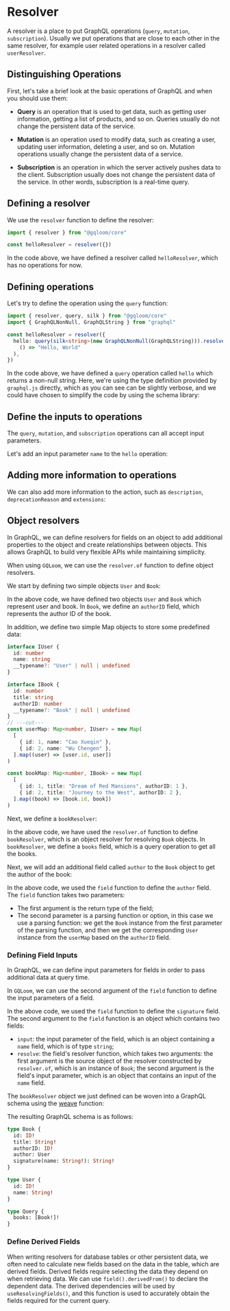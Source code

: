 <script setup>
import { Tabs } from "@/components/tabs.tsx"
</script>
# Resolver

A resolver is a place to put GraphQL operations (`query`, `mutation`, `subscription`).
Usually we put operations that are close to each other in the same resolver, for example user related operations in a resolver called `userResolver`.

## Distinguishing Operations
First, let's take a brief look at the basic operations of GraphQL and when you should use them:

- **Query** is an operation that is used to get data, such as getting user information, getting a list of products, and so on. Queries usually do not change the persistent data of the service.

- **Mutation** is an operation used to modify data, such as creating a user, updating user information, deleting a user, and so on. Mutation operations usually change the persistent data of a service.

- **Subscription** is an operation in which the server actively pushes data to the client. Subscription usually does not change the persistent data of the service. In other words, subscription is a real-time query.

## Defining a resolver

We use the `resolver` function to define the resolver:

```ts
import { resolver } from "@gqloom/core"

const helloResolver = resolver({})
```

In the code above, we have defined a resolver called `helloResolver`, which has no operations for now.

## Defining operations

Let's try to define the operation using the `query` function:

```ts twoslash
import { resolver, query, silk } from "@gqloom/core"
import { GraphQLNonNull, GraphQLString } from "graphql"

const helloResolver = resolver({
  hello: query(silk<string>(new GraphQLNonNull(GraphQLString))).resolve(
    () => "Hello, World"
  ),
})
```

In the code above, we have defined a `query` operation called `hello` which returns a non-null string.
Here, we're using the type definition provided by `graphql.js` directly, which as you can see can be slightly verbose, and we could have chosen to simplify the code by using the schema library:

<Tabs groupId="input-schema">
<template #valibot>

We can define the return type of the `hello` operation using [valibot](./schema/valibot) to define the return type of the `hello` operation:

```ts twoslash
import { resolver, query } from "@gqloom/core"
import * as v from "valibot"

const helloResolver = resolver({
  hello: query(v.string()).resolve(() => "Hello, World"),
})
```

In the code above, we use `v.string()` to define the return type of the `hello` operation. We can directly use the `valibot` schema as the `silk`.

</template>
<template #zod>

We can define the return type of the `hello` operation using [zod](./schema/zod) to define the return type of the `hello` operation:

```ts twoslash
import { resolver, query } from "@gqloom/core"
import * as z from "zod"

const helloResolver = resolver({
  hello: query(z.string()).resolve(() => "Hello, World"),
})
```

In the code above, we use `z.string()` to define the return type of the `hello` operation, and the `zodSilk` function lets us use the Schema definition of `zod` as a `silk`.
</template>
</Tabs>

## Define the inputs to operations
The `query`, `mutation`, and `subscription` operations can all accept input parameters.

Let's add an input parameter `name` to the `hello` operation:

<Tabs groupId="input-schema">
<template #valibot>

```ts twoslash
import { resolver, query } from '@gqloom/core'
import * as v from "valibot"

const helloResolver = resolver({
  hello: query(v.string())
    .input({ // [!code hl]
      name: v.nullish(v.string(), "World"), // [!code hl]
    }) // [!code hl]
    .resolve(({ name }) => `Hello, ${name}`),
})
```
In the code above, we passed in the `input` property in the second argument of the `query` function to define the input parameter: the `input` property is an object whose key is the name of the input parameter, and whose value is the type definition of the input parameter.

Here, we use `v.nullish(v.string(), “World”)` to define the `name` parameter, which is an optional string with a default value of `“World”`.
In the `resolve` function, we can get the value of the input parameter by the first parameter, and TypeScript will derive its type for us, in this case, we directly deconstruct to get the value of the `name` parameter.

</template>
<template #zod>

```ts twoslash
import { resolver, query } from '@gqloom/zod'
import * as z from "zod"

const helloResolver = resolver({
  hello: query(z.string())
    .input({ // [!code hl]
      name: z // [!code hl]
        .string() // [!code hl]
        .nullish() // [!code hl]
        .transform((value) => value ?? "World"), // [!code hl]
    }) // [!code hl]
    .resolve(({ name }) => `Hello, ${name}`),
})
```
In the code above, we passed in the `input` property in the second argument of the `query` function to define the input parameter: the `input` property is an object whose key is the name of the input parameter, and whose value is the type definition of the input parameter.

Here, we use `z.string().nullish()` to define the `name` parameter, which is an optional string with a default value of `“World”`.
In the `resolve` function, we can get the value of the input parameter by the first parameter, and TypeScript will derive its type for us, in this case, we directly deconstruct to get the value of the `name` parameter.

</template>
</Tabs>

## Adding more information to operations

We can also add more information to the action, such as `description`, `deprecationReason` and `extensions`:

<Tabs groupId="input-schema">
<template #valibot>

```ts twoslash
import { resolver, query } from '@gqloom/core'
import * as v from "valibot"

const helloResolver = resolver({
  hello: query(v.string())
    .description("Say hello to someone") // [!code hl]
    .input({ name: v.nullish(v.string(), "World") })
    .resolve(({ name }) => `Hello, ${name}!`),
})
```

</template>
<template #zod>

```ts twoslash
import { resolver, query } from '@gqloom/zod'
import * as z from "zod"

const helloResolver = resolver({
  hello: query(z.string())
    .description("Say hello to someone") // [!code hl]
    .input({
      name: z
        .string()
        .nullish()
        .transform((value) => value ?? "World"),
    })
    .resolve(({ name }) => `Hello, ${name ?? "World"}!`),
})
```

</template>
</Tabs>

## Object resolvers
In GraphQL, we can define resolvers for fields on an object to add additional properties to the object and create relationships between objects.
This allows GraphQL to build very flexible APIs while maintaining simplicity.

When using `GQLoom`, we can use the `resolver.of` function to define object resolvers.

We start by defining two simple objects `User` and `Book`:

<Tabs groupId="input-schema">
<template #valibot>

```ts twoslash
import * as v from "valibot"

const User = v.object({
  __typename: v.nullish(v.literal("User")),
  id: v.number(),
  name: v.string(),
})

interface IUser extends v.InferOutput<typeof User> {}

const Book = v.object({
  __typename: v.nullish(v.literal("Book")),
  id: v.number(),
  title: v.string(),
  authorID: v.number(),
})

interface IBook extends v.InferOutput<typeof Book> {}
```

</template>
<template #zod>

```ts twoslash
import * as z from "zod"

const User = z.object({
  __typename: z.literal("User").nullish(),
  id: z.number(),
  name: z.string(),
})

interface IUser extends z.infer<typeof User> {}

const Book = z.object({
  __typename: z.literal("Book").nullish(),
  id: z.number(),
  title: z.string(),
  authorID: z.number(),
})

interface IBook extends z.infer<typeof Book> {}
```

</template>
</Tabs>

In the above code, we have defined two objects `User` and `Book` which represent user and book.
In `Book`, we define an `authorID` field, which represents the author ID of the book.

In addition, we define two simple Map objects to store some predefined data:

```ts twoslash
interface IUser {
  id: number
  name: string
  __typename?: "User" | null | undefined
}

interface IBook {
  id: number
  title: string
  authorID: number
  __typename?: "Book" | null | undefined
}
// ---cut---
const userMap: Map<number, IUser> = new Map(
  [
    { id: 1, name: "Cao Xueqin" },
    { id: 2, name: "Wu Chengen" },
  ].map((user) => [user.id, user])
)

const bookMap: Map<number, IBook> = new Map(
  [
    { id: 1, title: "Dream of Red Mansions", authorID: 1 },
    { id: 2, title: "Journey to the West", authorID: 2 },
  ].map((book) => [book.id, book])
)
```

Next, we define a `bookResolver`:

<Tabs groupId="input-schema">
<template #valibot>

```ts twoslash
const User = v.object({
  __typename: v.nullish(v.literal("User")),
  id: v.number(),
  name: v.string(),
})

interface IUser extends v.InferOutput<typeof User> {}

const Book = v.object({
  __typename: v.nullish(v.literal("Book")),
  id: v.number(),
  title: v.string(),
  authorID: v.number(),
})

interface IBook extends v.InferOutput<typeof Book> {}

const userMap: Map<number, IUser> = new Map(
  [
    { id: 1, name: "Cao Xueqin" },
    { id: 2, name: "Wu Chengen" },
  ].map((user) => [user.id, user])
)

const bookMap: Map<number, IBook> = new Map(
  [
    { id: 1, title: "Dream of Red Mansions", authorID: 1 },
    { id: 2, title: "Journey to the West", authorID: 2 },
  ].map((book) => [book.id, book])
)
// ---cut---
import { resolver, query } from '@gqloom/core'
import * as v from "valibot"

const bookResolver = resolver.of(Book, {
  books: query(v.array(Book)).resolve(() => Array.from(bookMap.values())),
})
```

</template>
<template #zod>

```ts twoslash
const User = z.object({
  __typename: z.literal("User").nullish(),
  id: z.number(),
  name: z.string(),
})

interface IUser extends z.infer<typeof User> {}

const Book = z.object({
  __typename: z.literal("Book").nullish(),
  id: z.number(),
  title: z.string(),
  authorID: z.number(),
})

interface IBook extends z.infer<typeof Book> {}

const userMap: Map<number, IUser> = new Map(
  [
    { id: 1, name: "Cao Xueqin" },
    { id: 2, name: "Wu Chengen" },
  ].map((user) => [user.id, user])
)

const bookMap: Map<number, IBook> = new Map(
  [
    { id: 1, title: "Dream of Red Mansions", authorID: 1 },
    { id: 2, title: "Journey to the West", authorID: 2 },
  ].map((book) => [book.id, book])
)
// ---cut---
import { resolver, query } from '@gqloom/zod'
import * as z from "zod"

const bookResolver = resolver.of(Book, {
  books: query(z.array(Book)).resolve(() => Array.from(bookMap.values())),
})
```

</template>
</Tabs>

In the above code, we have used the `resolver.of` function to define `bookResolver`, which is an object resolver for resolving `Book` objects.
In `bookResolver`, we define a `books` field, which is a query operation to get all the books.

Next, we will add an additional field called `author` to the `Book` object to get the author of the book:

<Tabs groupId="input-schema">
<template #valibot>

```ts twoslash
const User = v.object({
  __typename: v.nullish(v.literal("User")),
  id: v.number(),
  name: v.string(),
})

interface IUser extends v.InferOutput<typeof User> {}

const Book = v.object({
  __typename: v.nullish(v.literal("Book")),
  id: v.number(),
  title: v.string(),
  authorID: v.number(),
})

interface IBook extends v.InferOutput<typeof Book> {}

const userMap: Map<number, IUser> = new Map(
  [
    { id: 1, name: "Cao Xueqin" },
    { id: 2, name: "Wu Chengen" },
  ].map((user) => [user.id, user])
)

const bookMap: Map<number, IBook> = new Map(
  [
    { id: 1, title: "Dream of Red Mansions", authorID: 1 },
    { id: 2, title: "Journey to the West", authorID: 2 },
  ].map((book) => [book.id, book])
)
// ---cut---
import { resolver, query, field } from '@gqloom/core'
import * as v from "valibot"

const bookResolver = resolver.of(Book, {
  books: query(v.array(Book)).resolve(() => Array.from(bookMap.values())),

  author: field(v.nullish(User)).resolve((book) => userMap.get(book.authorID)), // [!code hl]
})
```

</template>
<template #zod>

```ts twoslash
const User = z.object({
  __typename: z.literal("User").nullish(),
  id: z.number(),
  name: z.string(),
})

interface IUser extends z.infer<typeof User> {}

const Book = z.object({
  __typename: z.literal("Book").nullish(),
  id: z.number(),
  title: z.string(),
  authorID: z.number(),
})

interface IBook extends z.infer<typeof Book> {}

const userMap: Map<number, IUser> = new Map(
  [
    { id: 1, name: "Cao Xueqin" },
    { id: 2, name: "Wu Chengen" },
  ].map((user) => [user.id, user])
)

const bookMap: Map<number, IBook> = new Map(
  [
    { id: 1, title: "Dream of Red Mansions", authorID: 1 },
    { id: 2, title: "Journey to the West", authorID: 2 },
  ].map((book) => [book.id, book])
)
// ---cut---
import { resolver, query, field } from '@gqloom/zod'
import * as z from "zod"

const bookResolver = resolver.of(Book, {
  books: query(z.array(Book)).resolve(() => Array.from(bookMap.values())),

  author: field(User.nullish()).resolve((book) => userMap.get(book.authorID)), // [!code hl]
})
```

</template>
</Tabs>

In the above code, we used the `field` function to define the `author` field.
The `field` function takes two parameters:
  - The first argument is the return type of the field;
  - The second parameter is a parsing function or option, in this case we use a parsing function: we get the `Book` instance from the first parameter of the parsing function, and then we get the corresponding `User` instance from the `userMap` based on the `authorID` field.

### Defining Field Inputs

In GraphQL, we can define input parameters for fields in order to pass additional data at query time.

In `GQLoom`, we can use the second argument of the `field` function to define the input parameters of a field.

<Tabs groupId="input-schema">
<template #valibot>

```ts twoslash
const User = v.object({
  __typename: v.nullish(v.literal("User")),
  id: v.number(),
  name: v.string(),
})

interface IUser extends v.InferOutput<typeof User> {}

const Book = v.object({
  __typename: v.nullish(v.literal("Book")),
  id: v.number(),
  title: v.string(),
  authorID: v.number(),
})

interface IBook extends v.InferOutput<typeof Book> {}

const userMap: Map<number, IUser> = new Map(
  [
    { id: 1, name: "Cao Xueqin" },
    { id: 2, name: "Wu Chengen" },
  ].map((user) => [user.id, user])
)

const bookMap: Map<number, IBook> = new Map(
  [
    { id: 1, title: "Dream of Red Mansions", authorID: 1 },
    { id: 2, title: "Journey to the West", authorID: 2 },
  ].map((book) => [book.id, book])
)
// ---cut---
import { resolver, query, field } from '@gqloom/core'
import * as v from "valibot"

const bookResolver = resolver.of(Book, {
  books: query(v.array(Book)).resolve(() => Array.from(bookMap.values())),

  author: field(v.nullish(User)).resolve((book) => userMap.get(book.authorID)),

  signature: field(v.string()) // [!code hl]
    .input({ name: v.string() }) // [!code hl]
    .resolve((book, { name }) => { // [!code hl]
      return `The book ${book.title} is in ${name}'s collection.` // [!code hl]
    }), // [!code hl]
})
```

</template>
<template #zod>

```ts twoslash
const User = z.object({
  __typename: z.literal("User").nullish(),
  id: z.number(),
  name: z.string(),
})

interface IUser extends z.infer<typeof User> {}

const Book = z.object({
  __typename: z.literal("Book").nullish(),
  id: z.number(),
  title: z.string(),
  authorID: z.number(),
})

interface IBook extends z.infer<typeof Book> {}

const userMap: Map<number, IUser> = new Map(
  [
    { id: 1, name: "Cao Xueqin" },
    { id: 2, name: "Wu Chengen" },
  ].map((user) => [user.id, user])
)

const bookMap: Map<number, IBook> = new Map(
  [
    { id: 1, title: "Dream of Red Mansions", authorID: 1 },
    { id: 2, title: "Journey to the West", authorID: 2 },
  ].map((book) => [book.id, book])
)
// ---cut---
import { resolver, query, field } from '@gqloom/zod'
import * as z from "zod"

const bookResolver = resolver.of(Book, {
  books: query(z.array(Book)).resolve(() => Array.from(bookMap.values())),

  author: field(User.nullish()).resolve((book) => userMap.get(book.authorID)),

  signature: field(z.string()) // [!code hl]
    .input({ name: z.string() }) // [!code hl]
    .resolve((book, { name }) => { // [!code hl]
      return `The book ${book.title} is in ${name}'s collection.` // [!code hl]
    }), // [!code hl]
})
```

</template>
</Tabs>

In the above code, we used the `field` function to define the `signature` field.
The second argument to the `field` function is an object which contains two fields:
  - `input`: the input parameter of the field, which is an object containing a `name` field, which is of type `string`;
  - `resolve`: the field's resolver function, which takes two arguments: the first argument is the source object of the resolver constructed by `resolver.of`, which is an instance of `Book`; the second argument is the field's input parameter, which is an object that contains an input of the `name` field.

The `bookResolver` object we just defined can be woven into a GraphQL schema using the [weave](./weave.md) function:

<Tabs groupId="input-schema">
<template #valibot>

```ts
import { weave } from '@gqloom/core'
import { ValibotWeaver } from '@gqloom/valibot'

export const schema = weave(ValibotWeaver, bookResolver)
```

</template>
<template #zod>

```ts
import { weave } from '@gqloom/core'
import { ZodWeaver } from '@gqloom/zod'

export const schema = weave(ZodWeaver, bookResolver)
```

</template>
</Tabs>

The resulting GraphQL schema is as follows:

```graphql title="GraphQL Schema"
type Book {
  id: ID!
  title: String!
  authorID: ID!
  author: User
  signature(name: String!): String!
}

type User {
  id: ID!
  name: String!
}

type Query {
  books: [Book!]!
}
```

### Define Derived Fields

When writing resolvers for database tables or other persistent data, we often need to calculate new fields based on the data in the table, which are derived fields.
Derived fields require selecting the data they depend on when retrieving data. We can use `field().derivedFrom()` to declare the dependent data.
The derived dependencies will be used by `useResolvingFields()`, and this function is used to accurately obtain the fields required for the current query. 

<Tabs groupId="input-schema">
<template #valibot>

```ts
import { field, resolver } from "@gqloom/core"
import * as v from "valibot"
import { giraffes } from "./table"

export const giraffeResolver = resolver.of(giraffes, {
  age: field(v.number())
    .derivedFrom("birthDate")
    .resolve((giraffe) => {
      const today = new Date()
      const age = today.getFullYear() - giraffe.birthDate.getFullYear()
      return age
    }),
})
```

</template>
<template #zod>

```ts
import { field, resolver } from "@gqloom/core"
import * as z from "zod"
import { giraffes } from "./table"

export const giraffeResolver = resolver.of(giraffes, {
  age: field(z.number())
    .derivedFrom("birthDate")
    .resolve((giraffe) => {
      const today = new Date()
      const age = today.getFullYear() - giraffe.birthDate.getFullYear()
      return age
    }),
})
```

</template>
</Tabs>
